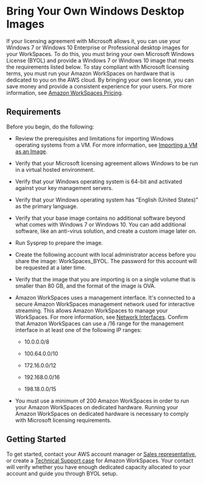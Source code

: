 # Bring Your Own Windows Desktop Images<a name="byol-windows-images"></a>

If your licensing agreement with Microsoft allows it, you can use your Windows 7 or Windows 10 Enterprise or Professional desktop images for your WorkSpaces\. To do this, you must bring your own Microsoft Windows License \(BYOL\) and provide a Windows 7 or Windows 10 image that meets the requirements listed below\. To stay compliant with Microsoft licensing terms, you must run your Amazon WorkSpaces on hardware that is dedicated to you on the AWS cloud\. By bringing your own license, you can save money and provide a consistent experience for your users\. For more information, see [Amazon WorkSpaces Pricing](https://aws.amazon.com/workspaces/pricing/)\.

## Requirements<a name="windows_images_prerequisties"></a>

Before you begin, do the following:

+ Review the prerequisites and limitations for importing Windows operating systems from a VM\. For more information, see [Importing a VM as an Image](http://docs.aws.amazon.com/vm-import/latest/userguide/vmimport-image-import.html)\.

+ Verify that your Microsoft licensing agreement allows Windows to be run in a virtual hosted environment\.

+ Verify that your Windows operating system is 64\-bit and activated against your key management servers\.

+ Verify that your Windows operating system has "English \(United States\)" as the primary language\.

+ Verify that your base image contains no additional software beyond what comes with Windows 7 or Windows 10\. You can add additional software, like an anti\-virus solution, and create a custom image later on\.

+ Run Sysprep to prepare the image\.

+ Create the following account with local administrator access before you share the image: WorkSpaces\_BYOL\. The password for this account will be requested at a later time\.

+ Verify that the image that you are importing is on a single volume that is smaller than 80 GB, and the format of the image is OVA\.

+ Amazon WorkSpaces uses a management interface\. It's connected to a secure Amazon WorkSpaces management network used for interactive streaming\. This allows Amazon WorkSpaces to manage your WorkSpaces\. For more information, see [Network Interfaces](workspaces-port-requirements.md#network-interfaces)\. Confirm that Amazon WorkSpaces can use a /16 range for the management interface in at least one of the following IP ranges:

  + 10\.0\.0\.0/8

  + 100\.64\.0\.0/10

  + 172\.16\.0\.0/12

  + 192\.168\.0\.0/16

  + 198\.18\.0\.0/15

+ You must use a minimum of 200 Amazon WorkSpaces in order to run your Amazon WorkSpaces on dedicated hardware\. Running your Amazon WorkSpaces on dedicated hardware is necessary to comply with Microsoft licensing requirements\. 

## Getting Started<a name="windows_images_get_started"></a>

To get started, contact your AWS account manager or [Sales representative](https://aws.amazon.com/contact-us/aws-sales/), or create a [Technical Support case](https://console.aws.amazon.com/support/home?region=us-east-1#/case/create) for Amazon WorkSpaces\. Your contact will verify whether you have enough dedicated capacity allocated to your account and guide you through BYOL setup\.